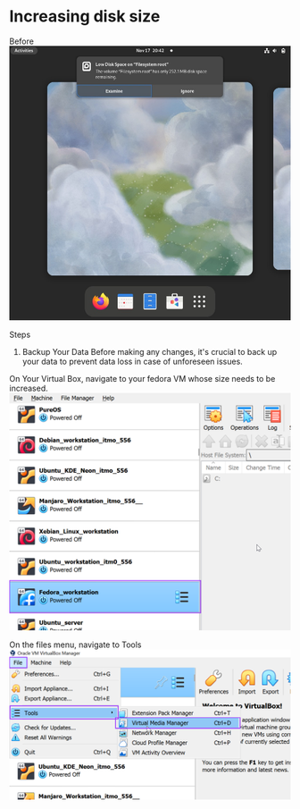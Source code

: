 # Increasing disk size


Before
!["Filled disk size"](./Fedora-Images/insufficient%20space.jpg "Fiiled disk screenshot")

Steps
1. Backup Your Data
Before making any changes, it's crucial to back up your data to prevent data loss in case of unforeseen issues.

On Your Virtual Box, navigate to your fedora VM whose size needs to be increased. 
!["Fedora"](./Fedora-Images/fedora.png "fedora")



On the files menu, navigate to Tools
!["navigate"](./Fedora-Images/File-tools-.png "navigate")